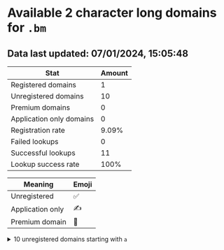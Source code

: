 # Available 2 character long domains for `.bm`

## Data last updated: 07/01/2024, 15:05:48

|Stat|Amount|
|--|--|
|Registered domains|1|
|Unregistered domains|10|
|Premium domains|0|
|Application only domains|0|
|Registration rate|9.09%|
|Failed lookups|0|
|Successful lookups|11|
|Lookup success rate|100%|


|Meaning|Emoji|
|--|--|
|Unregistered|:white_check_mark:|
|Application only|:writing_hand:|
|Premium domain|:gem:|

<details>
<summary>10 unregistered domains starting with <bold><code>a</code></bold></summary>

|Type|Domain|
|--|--|
|:white_check_mark:|`ab.bm`|
|:white_check_mark:|`ac.bm`|
|:white_check_mark:|`ad.bm`|
|:white_check_mark:|`ae.bm`|
|:white_check_mark:|`af.bm`|
|:white_check_mark:|`ag.bm`|
|:white_check_mark:|`ah.bm`|
|:white_check_mark:|`ai.bm`|
|:white_check_mark:|`aj.bm`|
|:white_check_mark:|`ak.bm`|
</details>